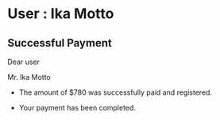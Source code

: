 User : Ika Motto
=============

Successful Payment
---------------------

Dear user

Mr. Ika Motto

* The amount of $780 was successfully paid and registered.
* Your payment has been completed.

  
  
  ##
